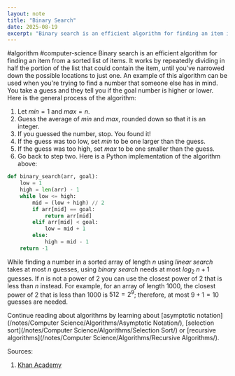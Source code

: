 ```yaml
---
layout: note
title: "Binary Search"
date: 2025-08-19
excerpt: "Binary search is an efficient algorithm for finding an item in a sorted list by repeatedly dividing the search space in half."
---
```


#algorithm #computer-science 
Binary search is an efficient algorithm for finding an item from a sorted list of items. It works by repeatedly dividing in half the portion of the list that could contain the item, until you've narrowed down the possible locations to just one.
An example of this algorithm can be used when you're trying to find a number that someone else has in mind. You take a guess and they tell you if the goal number is higher or lower. Here is the general process of the algorithm:
1. Let $min = 1$ and $max = n$.
2. Guess the average of $min$ and $max$, rounded down so that it is an integer.
3. If you guessed the number, stop. You found it!
4. If the guess was too low, set $min$ to be one larger than the guess.
5. If the guess was too high, set $max$ to be one smaller than the guess.
6. Go back to step two.
Here is a Python implementation of the algorithm above:
```python
def binary_search(arr, goal):
    low = 1
    high = len(arr) - 1
    while low <= high:
        mid = (low + high) // 2
        if arr[mid] == goal:
            return arr[mid]
        elif arr[mid] < goal:
            low = mid + 1
        else:
            high = mid - 1
    return -1
```

While finding a number in a sorted array of length $n$ using _linear search_ takes at most $n$ guesses, using _binary search_ needs at most $log_2 \ n + 1$ guesses. If $n$ is not a power of $2$ you can use the closest power of $2$ that is less than $n$ instead. For example, for an array of length $1000$, the closest power of $2$ that is less than $1000$ is $512 = 2^9$; therefore, at most $9 + 1 = 10$ guesses are needed.

Continue reading about algorithms by learning about [asymptotic notation](/notes/Computer Science/Algorithms/Asymptotic Notation/), [selection sort](/notes/Computer Science/Algorithms/Selection Sort/) or [recursive algorithms](/notes/Computer Science/Algorithms/Recursive Algorithms/).

Sources:
1. [Khan Academy](https://www.khanacademy.org/computing/computer-science/algorithms/binary-search/a/binary-search)
